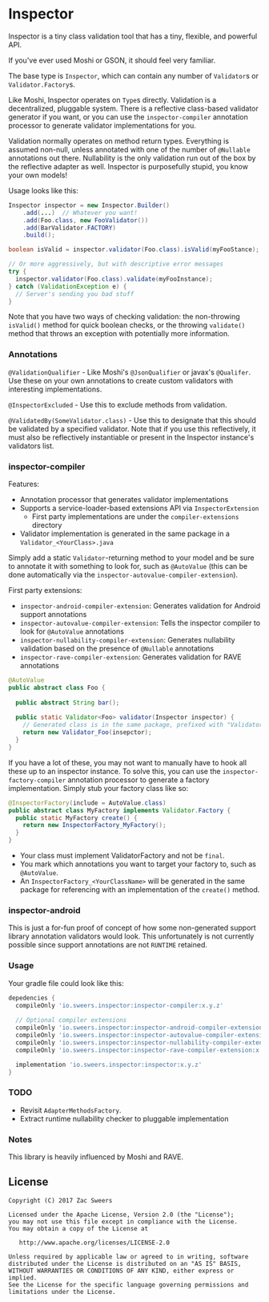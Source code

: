 Inspector
===========

Inspector is a tiny class validation tool that has a tiny, flexible, and powerful API.

If you've ever used Moshi or GSON, it should feel very familiar.

The base type is `Inspector`, which can contain any number of `Validator`s or `Validator.Factory`s.

Like Moshi, Inspector operates on `Type`s directly. Validation is a decentralized, pluggable system. 
There is a reflective class-based validator generator if you want, or you can use the `inspector-compiler` 
annotation processor to generate validator implementations for you.

Validation normally operates on method return types. Everything is assumed non-null, unless annotated 
with one of the number of `@Nullable` annotations out there. Nullability is the only validation run 
out of the box by the reflective adapter as well. Inspector is purposefully stupid, you know your own models!

Usage looks like this:

```java
Inspector inspector = new Inspector.Builder()
    .add(...)  // Whatever you want!
    .add(Foo.class, new FooValidator())
    .add(BarValidator.FACTORY)
    .build();

boolean isValid = inspector.validator(Foo.class).isValid(myFooStance);

// Or more aggressively, but with descriptive error messages
try {
  inspector.validator(Foo.class).validate(myFooInstance);
} catch (ValidationException e) {
  // Server's sending you bad stuff
}
```

Note that you have two ways of checking validation: the non-throwing `isValid()` method for quick 
boolean checks, or the throwing `validate()` method that throws an exception with potentially more 
information.

### Annotations

`@ValidationQualifier` - Like Moshi's `@JsonQualifier` or javax's `@Qualifer`. Use these on your own 
annotations to create custom validators with interesting implementations.

`@InspectorExcluded` - Use this to exclude methods from validation.

`@ValidatedBy(SomeValidator.class)` - Use this to designate that this should be validated by 
a specified validator. Note that if you use this reflectively, it must also be reflectively instantiable 
or present in the Inspector instance's validators list.

### inspector-compiler

Features:
- Annotation processor that generates validator implementations
- Supports a service-loader-based extensions API via `InspectorExtension`
  - First party implementations are under the `compiler-extensions` directory
- Validator implementation is generated in the same package in a `Validator_<YourClass>.java`

Simply add a static `Validator`-returning method to your model and be sure to annotate it with 
something to look for, such as `@AutoValue` (this can be done automatically via the `inspector-autovalue-compiler-extension`).

First party extensions:
- `inspector-android-compiler-extension`: Generates validation for Android support annotations
- `inspector-autovalue-compiler-extension`: Tells the inspector compiler to look for `@AutoValue` annotations
- `inspector-nullability-compiler-extension`: Generates nullability validation based on the presence of `@Nullable` annotations
- `inspector-rave-compiler-extension`: Generates validation for RAVE annotations

```java
@AutoValue
public abstract class Foo {
  
  public abstract String bar();
  
  public static Validator<Foo> validator(Inspector inspector) {
    // Generated class is in the same package, prefixed with "Validator_"
    return new Validator_Foo(insepctor);
  }
}
```

If you have a lot of these, you may not want to manually have to hook all these up to an inspector instance. To solve 
this, you can use the `inspector-factory-compiler` annotation processor to generate a factory implementation. Simply stub
your factory class like so:

```java
@InspectorFactory(include = AutoValue.class) 
public abstract class MyFactory implements Validator.Factory {
  public static MyFactory create() {
    return new InspectorFactory_MyFactory();
  }
}
```

- Your class must implement ValidatorFactory and not be `final`.
- You mark which annotations you want to target your factory to, such as `@AutoValue`.
- An `InspectorFactory_<YourClassName>` will be generated in the same package for referencing with an implementation
 of the `create()` method.

### inspector-android

This is just a for-fun proof of concept of how some non-generated support library annotation validators 
would look. This unfortunately is not currently possible since support annotations are not `RUNTIME` retained.

### Usage

Your gradle file could look like this:

```gradle
depedencies {
  compileOnly 'io.sweers.inspector:inspector-compiler:x.y.z'
  
  // Optional compiler extensions
  compileOnly 'io.sweers.inspector:inspector-android-compiler-extension:x.y.z'
  compileOnly 'io.sweers.inspector:inspector-autovalue-compiler-extension:x.y.z'
  compileOnly 'io.sweers.inspector:inspector-nullability-compiler-extension:x.y.z'
  compileOnly 'io.sweers.inspector:inspector-rave-compiler-extension:x.y.z'

  implementation 'io.sweers.inspector:inspector:x.y.z'
}
```

### TODO

- Revisit `AdapterMethodsFactory`.
- Extract runtime nullability checker to pluggable implementation

### Notes

This library is heavily influenced by Moshi and RAVE.

License
-------

    Copyright (C) 2017 Zac Sweers

    Licensed under the Apache License, Version 2.0 (the "License");
    you may not use this file except in compliance with the License.
    You may obtain a copy of the License at

       http://www.apache.org/licenses/LICENSE-2.0

    Unless required by applicable law or agreed to in writing, software
    distributed under the License is distributed on an "AS IS" BASIS,
    WITHOUT WARRANTIES OR CONDITIONS OF ANY KIND, either express or implied.
    See the License for the specific language governing permissions and
    limitations under the License.
